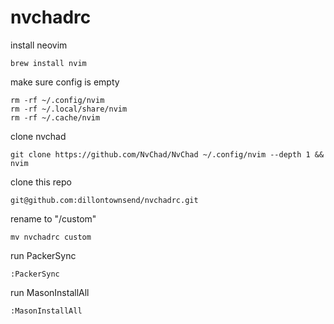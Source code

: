 # nvchadrc

install neovim
```
brew install nvim
```

make sure config is empty
```
rm -rf ~/.config/nvim
rm -rf ~/.local/share/nvim
rm -rf ~/.cache/nvim
```

clone nvchad
```
git clone https://github.com/NvChad/NvChad ~/.config/nvim --depth 1 && nvim
```

clone this repo
```
git@github.com:dillontownsend/nvchadrc.git
```

rename to "/custom"
```
mv nvchadrc custom
```

run PackerSync
```
:PackerSync
```

run MasonInstallAll
```
:MasonInstallAll
```
